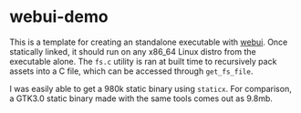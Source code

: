 # webui-demo

This is a template for creating an standalone executable with [webui](https://github.com/webui-dev/webui). Once statically linked, it should run on any x86_64 Linux
distro from the executable alone. The `fs.c` utility is ran at built time to recursively pack assets into a C file, which can be accessed through `get_fs_file`.

I was easily able to get a 980k static binary using `staticx`. For comparison, a GTK3.0 static binary made with the same tools comes out as 9.8mb.

